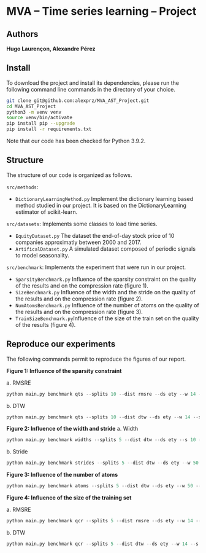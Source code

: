 # MVA – Time series learning – Project
## Authors
**Hugo Laurençon, Alexandre Pérez**


## Install
To download the project and install its dependencies, please run the following command line commands in the directory of your choice.
```sh
git clone git@github.com:alexprz/MVA_AST_Project.git
cd MVA_AST_Project
python3 -m venv venv
source venv/bin/activate
pip install pip --upgrade
pip install -r requirements.txt
```
Note that our code has been checked for Python 3.9.2.

## Structure
The structure of our code is organized as follows.

`src/methods`:
* `DictionaryLearningMethod.py` Implement the dictionary learning based method studied in our project. It is based on the DictionaryLearning estimator of scikit-learn.

`src/datasets`: Implements some classes to load time series.
* `EquityDataset.py` The dataset the end-of-day stock price of 10 companies approximatly between 2000 and 2017.
* `ArtificalDataset.py` A simulated dataset composed of periodic signals to model seasonality.

`src/benchmark`: Implements the experiment that were run in our project.
* `SparsityBenchmark.py` Influence of the sparsity constraint on the quality of the results and on the compression rate (figure 1).
* `SizeBenchmark.py` Influence of the width and the stride on the quality of the results and on the compression rate (figure 2).
* `NumAtomsBenchmark.py` Influence of the number of atoms on the quality of the results and on the compression rate (figure 3).
* `TrainSizeBenchmark.py`Influence of the size of the train set on the quality of the results (figure 4).


## Reproduce our experiments
The following commands permit to reproduce the figures of our report.

**Figure 1: Influence of the sparsity constraint**

a. RMSRE
```python
python main.py benchmark qts --splits 10 --dist rmsre --ds ety --w 14 --s 14 --iter 100
```
b. DTW
```python
python main.py benchmark qts --splits 10 --dist dtw --ds ety --w 14 --s 14 --iter 100
```


**Figure 2: Influence of the width and stride**
a. Width
```python
python main.py benchmark widths --splits 5 --dist dtw --ds ety --s 10 --iter 10
```
b. Stride
```python
python main.py benchmark strides --splits 5 --dist dtw --ds ety --w 50 --iter 10
```


**Figure 3: Influence of the number of atoms**
```python
python main.py benchmark atoms --splits 5 --dist dtw --ds ety --w 50 --s 10 --iter 10
```


**Figure 4: Influence of the size of the training set**

a. RMSRE
```python
python main.py benchmark qcr --splits 5 --dist rmsre --ds ety --w 14 --s 14 --iter 100
```

b. DTW
```python
python main.py benchmark qcr --splits 5 --dist dtw --ds ety --w 14 --s 14 --iter 100
```
